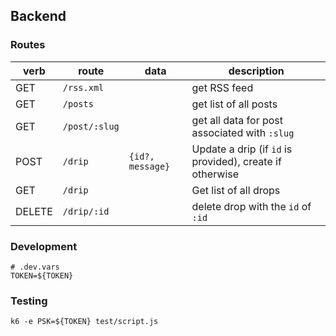 ## Backend

### Routes

| verb   | route | data | description |
| ----   | ----- | ---- | ----------- |
| GET    | `/rss.xml` || get RSS feed |
| GET    | `/posts` || get list of all posts |
| GET    | `/post/:slug` || get all data for post associated with `:slug` |
| POST   | `/drip` | `{id?, message}` | Update a drip (if `id` is provided), create if otherwise |
| GET    | `/drip` || Get list of all drops |
| DELETE | `/drip/:id` || delete drop with the `id` of `:id` |

### Development

```
# .dev.vars
TOKEN=${TOKEN}
```

### Testing

```
k6 -e PSK=${TOKEN} test/script.js

```
